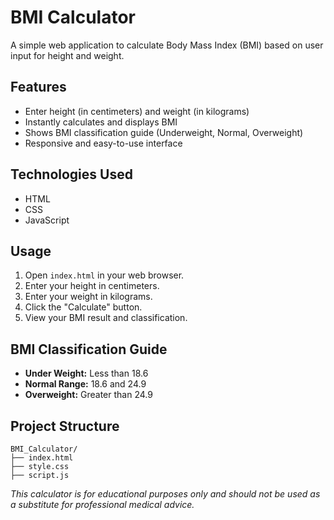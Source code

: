 # BMI Calculator

A simple web application to calculate Body Mass Index (BMI) based on user input for height and weight.

## Features

- Enter height (in centimeters) and weight (in kilograms)
- Instantly calculates and displays BMI
- Shows BMI classification guide (Underweight, Normal, Overweight)
- Responsive and easy-to-use interface

## Technologies Used

- HTML
- CSS
- JavaScript

## Usage

1. Open `index.html` in your web browser.
2. Enter your height in centimeters.
3. Enter your weight in kilograms.
4. Click the "Calculate" button.
5. View your BMI result and classification.

## BMI Classification Guide

- **Under Weight:** Less than 18.6
- **Normal Range:** 18.6 and 24.9
- **Overweight:** Greater than 24.9

## Project Structure

```
BMI_Calculator/
├── index.html
├── style.css
├── script.js
```
*This calculator is for educational purposes only and should not be used as a substitute for professional medical advice.*
